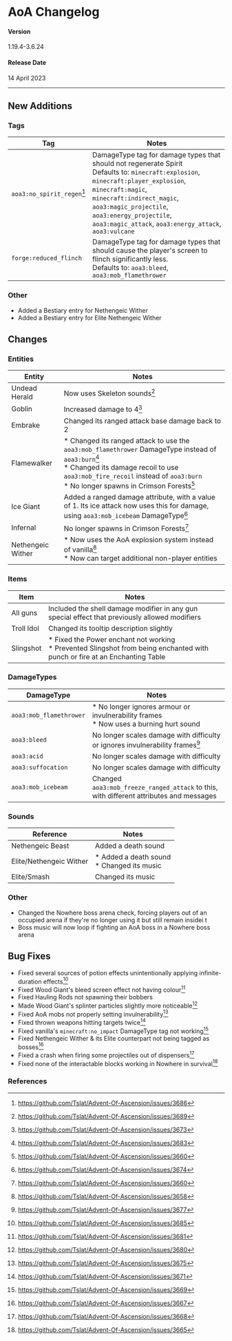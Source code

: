 # AoA Changelog
#### Version
1.19.4-3.6.24
#### Release Date
14 April 2023
<hr>

## New Additions
### Tags
| Tag                        | Notes                                                                                                                                                                                                                                                                                               |
|----------------------------|-----------------------------------------------------------------------------------------------------------------------------------------------------------------------------------------------------------------------------------------------------------------------------------------------------|
| `aoa3:no_spirit_regen`[^1] | DamageType tag for damage types that should not regenerate Spirit<br/>Defaults to: `minecraft:explosion`, `minecraft:player_explosion`, `minecraft:magic`, `minecraft:indirect_magic`, `aoa3:magic_projectile`, `aoa3:energy_projectile`, `aoa3:magic_attack`, `aoa3:energy_attack`, `aoa3:vulcane` |
| `forge:reduced_flinch`     | DamageType tag for damage types that should cause the player's screen to flinch significantly less.<br/>Defaults to: `aoa3:bleed`, `aoa3:mob_flamethrower`                                                                                                                                          |

### Other
* Added a Bestiary entry for Nethengeic Wither
* Added a Bestiary entry for Elite Nethengeic Wither

## Changes
### Entities
| Entity            | Notes                                                                                                                                                                                                                                    |
|-------------------|------------------------------------------------------------------------------------------------------------------------------------------------------------------------------------------------------------------------------------------|
| Undead Herald     | Now uses Skeleton sounds[^3]                                                                                                                                                                                                             |
| Goblin            | Increased damage to 4[^4]                                                                                                                                                                                                                |
| Embrake           | Changed its ranged attack base damage back to 2                                                                                                                                                                                          |
| Flamewalker       | * Changed its ranged attack to use the `aoa3:mob_flamethrower` DamageType instead of `aoa3:burn`[^5]<br/>* Changed its damage recoil to use `aoa3:mob_fire_recoil` instead of `aoa3:burn`<br/>* No longer spawns in Crimson Forests[^16] |
| Ice Giant         | Added a ranged damage attribute, with a value of 1. Its ice attack now uses this for damage, using `aoa3:mob_icebeam` DamageType[^10]                                                                                                    |
| Infernal          | No longer spawns in Crimson Forests[^16]                                                                                                                                                                                                 |
| Nethengeic Wither | * Now uses the AoA explosion system instead of vanilla[^17]<br/>* Now can target additional non-player entities                                                                                                                          |


### Items
| Item       | Notes                                                                                                                          |
|------------|--------------------------------------------------------------------------------------------------------------------------------|
| All guns   | Included the shell damage modifier in any gun special effect that previously allowed modifiers                                 |
| Troll Idol | Changed its tooltip description slightly                                                                                       |
| Slingshot  | * Fixed the Power enchant not working<br/>* Prevented Slingshot from being enchanted with punch or fire at an Enchanting Table |

### DamageTypes
| DamageType              | Notes                                                                                    |
|-------------------------|------------------------------------------------------------------------------------------|
| `aoa3:mob_flamethrower` | * No longer ignores armour or invulnerability frames<br/>* Now uses a burning hurt sound |
| `aoa3:bleed`            | No longer scales damage with difficulty or ignores invulnerability frames[^7]            |
| `aoa3:acid`             | No longer scales damage with difficulty                                                  |
| `aoa3:suffocation`      | No longer scales damage with difficulty                                                  |
| `aoa3:mob_icebeam`      | Changed `aoa3:mob_freeze_ranged_attack` to this, with different attributes and messages  |

### Sounds
| Reference               | Notes                                         |
|-------------------------|-----------------------------------------------|
| Nethengeic Beast        | Added a death sound                           |
| Elite/Nethengeic Wither | * Added a death sound<br/>* Changed its music |
| Elite/Smash             | Changed its music                             |

### Other
* Changed the Nowhere boss arena check, forcing players out of an occupied arena if they're no longer using it but still remain insidei t
* Boss music will now loop if fighting an AoA boss in a Nowhere boss arena

## Bug Fixes
* Fixed several sources of potion effects unintentionally applying infinite-duration effects[^2]
* Fixed Wood Giant's bleed screen effect not having colour[^6]
* Fixed Hauling Rods not spawning their bobbers
* Made Wood Giant's splinter particles slightly more noticeable[^8]
* Fixed AoA mobs not properly setting invulnerability[^9]
* Fixed thrown weapons hitting targets twice[^11]
* Fixed vanilla's `minecraft:no_impact` DamageType tag not working[^12]
* Fixed Nethengeic Wither & its Elite counterpart not being tagged as bosses[^13]
* Fixed a crash when firing some projectiles out of dispensers[^14]
* Fixed none of the interactable blocks working in Nowhere in survival[^15]

### References
[^1]: https://github.com/Tslat/Advent-Of-Ascension/issues/3686
[^2]: https://github.com/Tslat/Advent-Of-Ascension/issues/3685
[^3]: https://github.com/Tslat/Advent-Of-Ascension/issues/3689
[^4]: https://github.com/Tslat/Advent-Of-Ascension/issues/3673
[^5]: https://github.com/Tslat/Advent-Of-Ascension/issues/3683
[^6]: https://github.com/Tslat/Advent-Of-Ascension/issues/3681
[^7]: https://github.com/Tslat/Advent-Of-Ascension/issues/3677
[^8]: https://github.com/Tslat/Advent-Of-Ascension/issues/3680
[^9]: https://github.com/Tslat/Advent-Of-Ascension/issues/3675
[^10]: https://github.com/Tslat/Advent-Of-Ascension/issues/3674
[^11]: https://github.com/Tslat/Advent-Of-Ascension/issues/3671
[^12]: https://github.com/Tslat/Advent-Of-Ascension/issues/3669
[^13]: https://github.com/Tslat/Advent-Of-Ascension/issues/3667
[^14]: https://github.com/Tslat/Advent-Of-Ascension/issues/3668
[^15]: https://github.com/Tslat/Advent-Of-Ascension/issues/3665
[^16]: https://github.com/Tslat/Advent-Of-Ascension/issues/3660
[^17]: https://github.com/Tslat/Advent-Of-Ascension/issues/3658